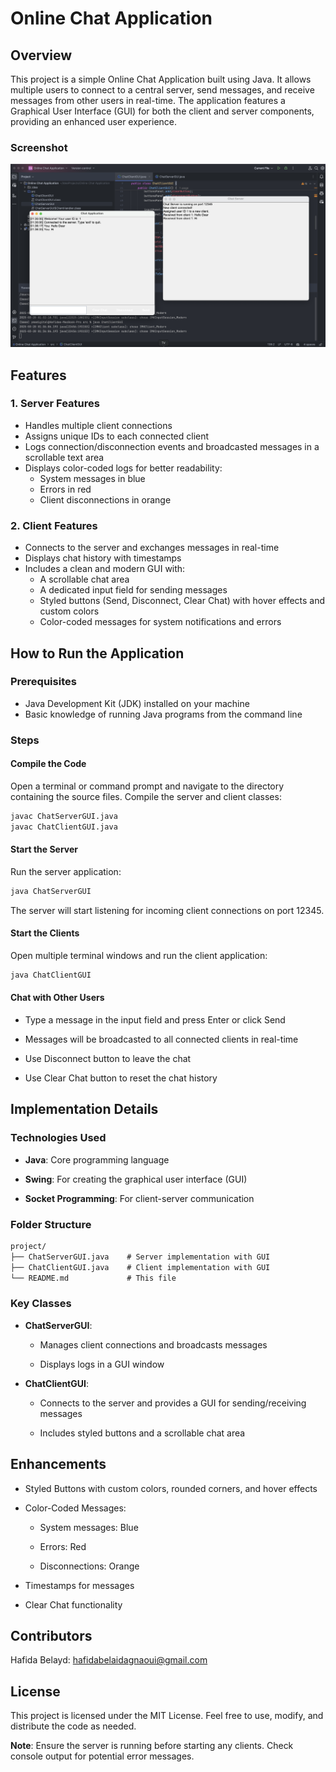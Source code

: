 # Online Chat Application

## Overview
This project is a simple Online Chat Application built using Java. It allows multiple users to connect to a central server, send messages, and receive messages from other users in real-time. The application features a Graphical User Interface (GUI) for both the client and server components, providing an enhanced user experience.


### Screenshot
![Screenshot](screen/Screenshot.png)


## Features

### 1. Server Features
- Handles multiple client connections
- Assigns unique IDs to each connected client
- Logs connection/disconnection events and broadcasted messages in a scrollable text area
- Displays color-coded logs for better readability:
  - System messages in blue
  - Errors in red
  - Client disconnections in orange

### 2. Client Features
- Connects to the server and exchanges messages in real-time
- Displays chat history with timestamps
- Includes a clean and modern GUI with:
  - A scrollable chat area
  - A dedicated input field for sending messages
  - Styled buttons (Send, Disconnect, Clear Chat) with hover effects and custom colors
  - Color-coded messages for system notifications and errors

## How to Run the Application

### Prerequisites
- Java Development Kit (JDK) installed on your machine
- Basic knowledge of running Java programs from the command line

### Steps

#### Compile the Code
Open a terminal or command prompt and navigate to the directory containing the source files. Compile the server and client classes:

```bash
javac ChatServerGUI.java
javac ChatClientGUI.java

```

#### Start the Server

Run the server application:

```bash
java ChatServerGUI

```


The server will start listening for incoming client connections on port 12345.

#### Start the Clients

Open multiple terminal windows and run the client application:

```bash
java ChatClientGUI

```


#### Chat with Other Users

*   Type a message in the input field and press Enter or click Send
    
*   Messages will be broadcasted to all connected clients in real-time
    
*   Use Disconnect button to leave the chat
    
*   Use Clear Chat button to reset the chat history
    

Implementation Details
----------------------

### Technologies Used

*   **Java**: Core programming language
    
*   **Swing**: For creating the graphical user interface (GUI)
    
*   **Socket Programming**: For client-server communication
    

### Folder Structure

```markdown
project/
├── ChatServerGUI.java    # Server implementation with GUI
├── ChatClientGUI.java    # Client implementation with GUI
└── README.md             # This file
```


### Key Classes

*   **ChatServerGUI**:
    
    *   Manages client connections and broadcasts messages
        
    *   Displays logs in a GUI window
        
*   **ChatClientGUI**:
    
    *   Connects to the server and provides a GUI for sending/receiving messages
        
    *   Includes styled buttons and a scrollable chat area
        

Enhancements
------------

*   Styled Buttons with custom colors, rounded corners, and hover effects
    
*   Color-Coded Messages:
    
    *   System messages: Blue
        
    *   Errors: Red
        
    *   Disconnections: Orange
        
*   Timestamps for messages
    
*   Clear Chat functionality
    

    

Contributors
------------

Hafida Belayd: hafidabelaidagnaoui@gmail.com

License
-------

This project is licensed under the MIT License. Feel free to use, modify, and distribute the code as needed.

**Note**: Ensure the server is running before starting any clients. Check console output for potential error messages.

